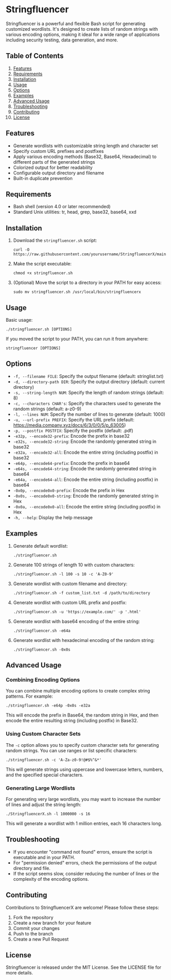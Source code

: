 # Stringfluencer

Stringfluencer is a powerful and flexible Bash script for generating customized wordlists. It's designed to create lists of random strings with various encoding options, making it ideal for a wide range of applications including security testing, data generation, and more.

## Table of Contents

1. [Features](#features)
2. [Requirements](#requirements)
3. [Installation](#installation)
4. [Usage](#usage)
5. [Options](#options)
6. [Examples](#examples)
7. [Advanced Usage](#advanced-usage)
8. [Troubleshooting](#troubleshooting)
9. [Contributing](#contributing)
10. [License](#license)

## Features

- Generate wordlists with customizable string length and character set
- Specify custom URL prefixes and postfixes
- Apply various encoding methods (Base32, Base64, Hexadecimal) to different parts of the generated strings
- Colorized output for better readability
- Configurable output directory and filename
- Built-in duplicate prevention

## Requirements

- Bash shell (version 4.0 or later recommended)
- Standard Unix utilities: tr, head, grep, base32, base64, xxd

## Installation

1. Download the `stringfluencer.sh` script:

   ```
   curl -O https://raw.githubusercontent.com/yourusername/StringfluencerX/main/StringfluencerX.sh
   ```

2. Make the script executable:

   ```
   chmod +x stringfluencer.sh
   ```

3. (Optional) Move the script to a directory in your PATH for easy access:

   ```
   sudo mv stringfluencer.sh /usr/local/bin/stringfluencerx
   ```

## Usage

Basic usage:

```
./stringfluencer.sh [OPTIONS]
```

If you moved the script to your PATH, you can run it from anywhere:

```
stringfluencer [OPTIONS]
```

## Options

- `-f, --filename FILE`: Specify the output filename (default: stringlist.txt)
- `-d, --directory-path DIR`: Specify the output directory (default: current directory)
- `-s, --string-length NUM`: Specify the length of random strings (default: 8)
- `-c, --characters CHAR's`: Specify the characters used to generate the random strings (default: a-z0-9)
- `-l, --lines NUM`: Specify the number of lines to generate (default: 1000)
- `-u, --url-prefix PREFIX`: Specify the URL prefix (default: https://media.company.xyz/docs/6/3/0/0/5/p_63005)
- `-p, --postfix POSTFIX`: Specify the postfix (default: .pdf)
- `-e32p, --encode32-prefix`: Encode the prefix in base32
- `-e32s, --encode32-string`: Encode the randomly generated string in base32
- `-e32a, --encode32-all`: Encode the entire string (including postfix) in base32
- `-e64p, --encode64-prefix`: Encode the prefix in base64
- `-e64s, --encode64-string`: Encode the randomly generated string in base64
- `-e64a, --encode64-all`: Encode the entire string (including postfix) in base64
- `-0x0p, --encode0x0-prefix`: Encode the prefix in Hex
- `-0x0s, --encode0x0-string`: Encode the randomly generated string in Hex
- `-0x0a, --encode0x0-all`: Encode the entire string (including postfix) in Hex
- `-h, --help`: Display the help message

## Examples

1. Generate default wordlist:
   ```
   ./stringfluencer.sh
   ```

2. Generate 100 strings of length 10 with custom characters:
   ```
   ./stringfluencer.sh -l 100 -s 10 -c 'A-Z0-9'
   ```

3. Generate wordlist with custom filename and directory:
   ```
   ./stringfluencer.sh -f custom_list.txt -d /path/to/directory
   ```

4. Generate wordlist with custom URL prefix and postfix:
   ```
   ./stringfluencer.sh -u 'https://example.com/' -p '.html'
   ```

5. Generate wordlist with base64 encoding of the entire string:
   ```
   ./stringfluencer.sh -e64a
   ```

6. Generate wordlist with hexadecimal encoding of the random string:
   ```
   ./stringfluencer.sh -0x0s
   ```

## Advanced Usage

### Combining Encoding Options

You can combine multiple encoding options to create complex string patterns. For example:

```
./stringfluencer.sh -e64p -0x0s -e32a
```

This will encode the prefix in Base64, the random string in Hex, and then encode the entire resulting string (including postfix) in Base32.

### Using Custom Character Sets

The `-c` option allows you to specify custom character sets for generating random strings. You can use ranges or list specific characters:

```
./stringfluencer.sh -c 'A-Za-z0-9!@#$%^&*'
```

This will generate strings using uppercase and lowercase letters, numbers, and the specified special characters.

### Generating Large Wordlists

For generating very large wordlists, you may want to increase the number of lines and adjust the string length:

```
./StringfluencerX.sh -l 1000000 -s 16
```

This will generate a wordlist with 1 million entries, each 16 characters long.

## Troubleshooting

- If you encounter "command not found" errors, ensure the script is executable and in your PATH.
- For "permission denied" errors, check the permissions of the output directory and file.
- If the script seems slow, consider reducing the number of lines or the complexity of the encoding options.

## Contributing

Contributions to StringfluencerX are welcome! Please follow these steps:

1. Fork the repository
2. Create a new branch for your feature
3. Commit your changes
4. Push to the branch
5. Create a new Pull Request

## License

Stringfluencer is released under the MIT License. See the LICENSE file for more details.
